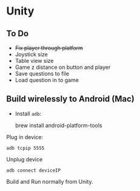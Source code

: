 # Unity

## To Do

- ~~Fix player through platform~~
- Joystick size
- Table view size
- Game z distance on button and player
- Save questions to file
- Load question in to game

## Build wirelessly to Android (Mac)

- Install `adb`:

    brew install android-platform-tools

Plug in device:

    adb tcpip 5555

Unplug device

    adb connect deviceIP

Build and Run normally from Unity.
